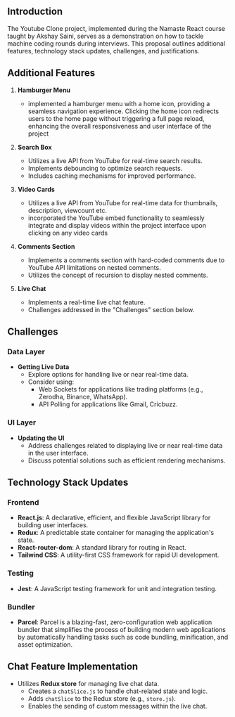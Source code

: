 ## Introduction

The Youtube Clone project, implemented during the Namaste React course taught by Akshay Saini, serves as a demonstration on how to tackle machine coding rounds during interviews. This proposal outlines additional features, technology stack updates, challenges, and justifications.

## Additional Features

1. **Hamburger Menu**

   - implemented a hamburger menu with a home icon, providing a seamless navigation experience. Clicking the home icon redirects users to the home page without triggering a full page reload, enhancing the overall responsiveness and user interface of the project

2. **Search Box**

   - Utilizes a live API from YouTube for real-time search results.
   - Implements debouncing to optimize search requests.
   - Includes caching mechanisms for improved performance.

3. **Video Cards**

   - Utilizes a live API from YouTube for real-time data for thumbnails, description, viewcount etc.
   - incorporated the YouTube embed functionality to seamlessly integrate and display videos within the project interface upon clicking on any video cards

4. **Comments Section**

   - Implements a comments section with hard-coded comments due to YouTube API limitations on nested comments.
   - Utilizes the concept of recursion to display nested comments.

5. **Live Chat**
   - Implements a real-time live chat feature.
   - Challenges addressed in the "Challenges" section below.

## Challenges

### Data Layer

- **Getting Live Data**
  - Explore options for handling live or near real-time data.
  - Consider using:
    - Web Sockets for applications like trading platforms (e.g., Zerodha, Binance, WhatsApp).
    - API Polling for applications like Gmail, Cricbuzz.

### UI Layer

- **Updating the UI**
  - Address challenges related to displaying live or near real-time data in the user interface.
  - Discuss potential solutions such as efficient rendering mechanisms.

## Technology Stack Updates

### Frontend

- **React.js**: A declarative, efficient, and flexible JavaScript library for building user interfaces.
- **Redux**: A predictable state container for managing the application's state.
- **React-router-dom**: A standard library for routing in React.
- **Tailwind CSS**: A utility-first CSS framework for rapid UI development.

### Testing

- **Jest**: A JavaScript testing framework for unit and integration testing.

### Bundler

- **Parcel**: Parcel is a blazing-fast, zero-configuration web application bundler that simplifies the process of building modern web applications by automatically handling tasks such as code bundling, minification, and asset optimization.

## Chat Feature Implementation

- Utilizes **Redux store** for managing live chat data.
  - Creates a `chatSlice.js` to handle chat-related state and logic.
  - Adds `chatSlice` to the Redux store (e.g., `store.js`).
  - Enables the sending of custom messages within the live chat.
